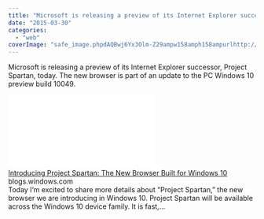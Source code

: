 ```yaml
---
title: "Microsoft is releasing a preview of its Internet Explorer successor, Project Spa..."
date: "2015-03-30"
categories: 
  - "web"
coverImage: "safe_image.phpdAQBwj6Yx3Olm-Z29ampw158amph158ampurlhttp://az648995.vo_.msecnd.net/win/2015/03/still2-500x281.jpg"
---
```


Microsoft is releasing a preview of its Internet Explorer successor, Project Spartan, today. The new browser is part of an update to the PC Windows 10 preview build 10049. 
  
[![](images/safe_image.php?d=AQBwj6Yx3Olm-Z29&w=158&h=158&url=http%3A%2F%2Faz648995.vo.msecnd.net%2Fwin%2F2015%2F03%2Fstill2-500x281.jpg)](http://l.facebook.com/l.php?u=http%3A%2F%2Fblogs.windows.com%2Fbloggingwindows%2F2015%2F03%2F30%2Fintroducing-project-spartan-the-new-browser-built-for-windows-10%2F&h=dAQGL0OV6&s=1)  
[Introducing Project Spartan: The New Browser Built for Windows 10](http://l.facebook.com/l.php?u=http%3A%2F%2Fblogs.windows.com%2Fbloggingwindows%2F2015%2F03%2F30%2Fintroducing-project-spartan-the-new-browser-built-for-windows-10%2F&h=EAQHxaCHW&s=1)  
blogs.windows.com  
Today I’m excited to share more details about “Project Spartan,” the new browser we are introducing in Windows 10. Project Spartan will be available across the Windows 10 device family. It is fast,...
